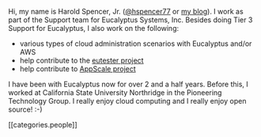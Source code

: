 Hi, my name is Harold Spencer, Jr. ([@hspencer77](https://twitter.com/hspencer77) or [my blog](http://blogs.mindspew-age.com)).  I work as part of the Support team for Eucalyptus Systems, Inc.  Besides doing Tier 3 Support for Eucalyptus, I also work on the following:

* various types of cloud administration scenarios with Eucalyptus and/or AWS
* help contribute to the [eutester project](http://eucalyptus.github.com/eutester/)
* help contribute to [AppScale project](https://github.com/AppScale)

I have been with Eucalyptus now for over 2 and a half years.  Before this, I worked at California State University Northridge in the Pioneering Technology Group.  I really enjoy cloud computing and I really enjoy open source! :-)

[[categories.people]]